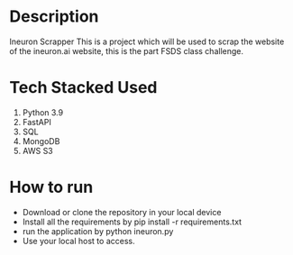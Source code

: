 # Description
Ineuron Scrapper
This is a project which will be used to scrap  the website of the ineuron.ai website, this is the part FSDS class challenge.

# Tech Stacked Used
1. Python 3.9
2. FastAPI
3. SQL
4. MongoDB
5. AWS S3


# How to run
- Download or clone the repository in your local device
- Install all the requirements by pip install -r requirements.txt
- run the application by python ineuron.py
- Use your local host to access.


